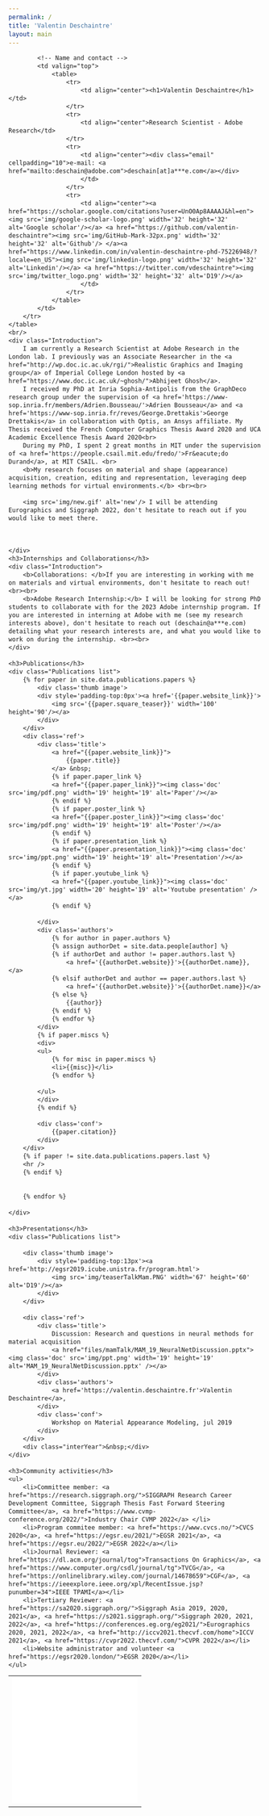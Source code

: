 ```yaml
---
permalink: /
title: 'Valentin Deschaintre'
layout: main
---
```


<script>
window.onload = choosePic;

var myPix = new Array("img/profilePic1.jpg","img/profilePic2.png","img/profilePic3.jpg");

function choosePic() {
     var randomNum = Math.floor(Math.random() * myPix.length);
     document.getElementById("myPic").src = myPix[randomNum];
};
</script>

<div id='content'>
	<table width="100%">
		<tr>
			<!-- The picture -->
			<td style="text-align: left; " valign="bottom">
				<img src="img/placeholder.jpg" id="myPic" width='250' alt="My picture">
			</td>

			<!-- Name and contact -->
			<td valign="top">
				<table>
					<tr>
						<td align="center"><h1>Valentin Deschaintre</h1></td>
					</tr>
					<tr>
						<td align="center">Research Scientist - Adobe Research</td>
					</tr>
					<tr>
						<td align="center"><div class="email" cellpadding="10">e-mail: <a href="mailto:deschain@adobe.com">deschain[at]a***e.com</a></div>
						</td>
					</tr>
					<tr>
						<td align="center"><a href="https://scholar.google.com/citations?user=UnO0Ap8AAAAJ&hl=en"><img src='img/google-scholar-logo.png' width='32' height='32' alt='Google scholar'/></a> <a href="https://github.com/valentin-deschaintre"><img src='img/GitHub-Mark-32px.png' width='32' height='32' alt='Github'/> </a><a href="https://www.linkedin.com/in/valentin-deschaintre-phd-75226948/?locale=en_US"><img src='img/linkedin-logo.png' width='32' height='32' alt='Linkedin'/></a> <a href="https://twitter.com/vdeschaintre"><img src='img/twitter_logo.png' width='32' height='32' alt='D19'/></a>
						</td>
					</tr>
				</table> 
			</td>
		</tr>
	</table>
	<br/>
	<div class="Introduction">
		I am currently a Research Scientist at Adobe Research in the London lab. I previously was an Associate Researcher in the <a href="http://wp.doc.ic.ac.uk/rgi/">Realistic Graphics and Imaging group</a> of Imperial College London hosted by <a href="https://www.doc.ic.ac.uk/~ghosh/">Abhijeet Ghosh</a>.
		I received my PhD at Inria Sophia-Antipolis from the GraphDeco research group under the supervision of <a href='https://www-sop.inria.fr/members/Adrien.Bousseau/'>Adrien Bousseau</a> and <a href='https://www-sop.inria.fr/reves/George.Drettakis'>George Drettakis</a> in collaboration with Optis, an Ansys affiliate. My Thesis received the French Computer Graphics Thesis Award 2020 and UCA Academic Excellence Thesis Award 2020<br>
		During my PhD, I spent 2 great months in MIT under the supervision of <a href='https://people.csail.mit.edu/fredo/'>Fr&eacute;do Durand</a>, at MIT CSAIL. <br> 
		<b>My research focuses on material and shape (appearance) acquisition, creation, editing and representation, leveraging deep learning methods for virtual environments.</b> <br><br>

		<img src='img/new.gif' alt='new'/> I will be attending Eurographics and Siggraph 2022, don't hesitate to reach out if you would like to meet there.

		
		
	</div>
	<h3>Internships and Collaborations</h3>
	<div class="Introduction">
		<b>Collaborations: </b>If you are interesting in working with me on materials and virtual environments, don't hesitate to reach out!<br><br>
		<b>Adobe Research Internship:</b> I will be looking for strong PhD students to collaborate with for the 2023 Adobe internship program. If you are interested in interning at Adobe with me (see my research interests above), don't hesitate to reach out (deschain@a***e.com) detailing what your research interests are, and what you would like to work on during the internship. <br><br>	
	</div>

	<h3>Publications</h3>
	<div class="Publications list">
		{% for paper in site.data.publications.papers %}
			<div class='thumb image'>
			<div style='padding-top:0px'><a href='{{paper.website_link}}'>
				<img src='{{paper.square_teaser}}' width='100' height='90'/></a>
			</div>
		</div>
		<div class='ref'>
			<div class='title'>
				<a href="{{paper.website_link}}">
					{{paper.title}}
				</a> &nbsp; 
				{% if paper.paper_link %}
				<a href="{{paper.paper_link}}"><img class='doc' src='img/pdf.png' width='19' height='19' alt='Paper'/></a>
				{% endif %}
				{% if paper.poster_link %}
				<a href="{{paper.poster_link}}"><img class='doc' src='img/pdf.png' width='19' height='19' alt='Poster'/></a>
				{% endif %}
				{% if paper.presentation_link %}
				<a href="{{paper.presentation_link}}"><img class='doc' src='img/ppt.png' width='19' height='19' alt='Presentation'/></a>
				{% endif %}
				{% if paper.youtube_link %}
				<a href="{{paper.youtube_link}}"><img class='doc' src='img/yt.jpg' width='20' height='19' alt='Youtube presentation' /></a>
				{% endif %}

			</div>
			<div class='authors'>
				{% for author in paper.authors %}
				{% assign authorDet = site.data.people[author] %}
				{% if authorDet and author != paper.authors.last %}
					<a href='{{authorDet.website}}'>{{authorDet.name}},</a>
				{% elsif authorDet and author == paper.authors.last %}
					<a href='{{authorDet.website}}'>{{authorDet.name}}</a>
				{% else %}
					{{author}}
				{% endif %}
				{% endfor %}
			</div>
			{% if paper.miscs %}
			<div>
			<ul>
				{% for misc in paper.miscs %}
				<li>{{misc}}</li>
				{% endfor %}

			</ul>
			</div>
			{% endif %}

			<div class='conf'>
				{{paper.citation}}
			</div>
		</div>
		{% if paper != site.data.publications.papers.last %}
		<hr />
		{% endif %}
			
			
		{% endfor %}

	</div>
	
	<h3>Presentations</h3>
	<div class="Publications list">
		
		<div class='thumb image'>
			<div style='padding-top:13px'><a href='http://egsr2019.icube.unistra.fr/program.html'>
				<img src='img/teaserTalkMam.PNG' width='67' height='60' alt='D19'/></a>
			</div>
		</div>
		
		<div class='ref'>
			<div class='title'>
				Discussion: Research and questions in neural methods for material acquisition
				<a href="files/mamTalk/MAM_19_NeuralNetDiscussion.pptx"><img class='doc' src='img/ppt.png' width='19' height='19' alt='MAM_19_NeuralNetDiscussion.pptx' /></a>
			</div>
			<div class='authors'>
				<a href='https://valentin.deschaintre.fr'>Valentin Deschaintre</a>,
			</div>
			<div class='conf'>
				Workshop on Material Appearance Modeling, jul 2019
			</div>
		</div>
		<div class="interYear">&nbsp;</div>
	</div>
	
	<h3>Community activities</h3>
	<ul>
		<li>Committee member: <a href="https://research.siggraph.org/">SIGGRAPH Research Career Development Committee, Siggraph Thesis Fast Forward Steering Committee</a>, <a href="https://www.cvmp-conference.org/2022/">Industry Chair CVMP 2022</a> </li>
		<li>Program commitee member: <a href="https://www.cvcs.no/">CVCS 2020</a>, <a href="https://egsr.eu/2021/">EGSR 2021</a>, <a href="https://egsr.eu/2022/">EGSR 2022</a></li>
		<li>Journal Reviewer: <a href="https://dl.acm.org/journal/tog">Transactions On Graphics</a>, <a href="https://www.computer.org/csdl/journal/tg">TVCG</a>, <a href="https://onlinelibrary.wiley.com/journal/14678659">CGF</a>, <a href="https://ieeexplore.ieee.org/xpl/RecentIssue.jsp?punumber=34">IEEE TPAMI</a></li>
		<li>Tertiary Reviewer: <a href="https://sa2020.siggraph.org/">Siggraph Asia 2019, 2020, 2021</a>, <a href="https://s2021.siggraph.org/">Siggraph 2020, 2021, 2022</a>, <a href="https://conferences.eg.org/eg2021/">Eurographics 2020, 2021, 2022</a>, <a href="http://iccv2021.thecvf.com/home">ICCV 2021</a>, <a href="https://cvpr2022.thecvf.com/">CVPR 2022</a></li>
		<li>Website administrator and volunteer <a href="https://egsr2020.london/">EGSR 2020</a></li>
	</ul>

</div>